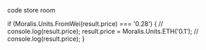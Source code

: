 code store room

if (Moralis.Units.FromWei(result.price) === '0.28') {
      // console.log(result.price);
      result.price = Moralis.Units.ETH('0.1');
      // console.log(result.price);
    }
